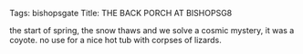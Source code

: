 Tags: bishopsgate
Title: THE BACK PORCH AT BISHOPSG8
  
the start of spring, the snow thaws and we solve a cosmic mystery, it was a coyote. no use for a nice hot tub with corpses of lizards.